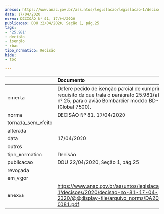 ```yaml
---
anexos: https://www.anac.gov.br/assuntos/legislacao/legislacao-1/decisoes/2020/decisao-no-81-17-04-2020/@@display-file/arquivo_norma/DA2020-0081.pdf
data: 17/04/2020
norma: DECISÃO Nº 81, 17/04/2020
publicacao: DOU 22/04/2020, Seção 1, pág.25
tags:
- '25.981'
- decisão
- isenção
- rbac
tipo_normatico: Decisão
hide: 
- toc 
 
---
```


|                    | Documento                                                                                                                                                                   |
|:-------------------|:----------------------------------------------------------------------------------------------------------------------------------------------------------------------------|
| ementa             | Defere pedido de isenção parcial de cumprimento do requisito de que trata o parágrafo 25.981(a)(3) do RBAC nº 25, para o avião Bombardier modelo BD-700-2A12 (Global 7500). |
| norma              | DECISÃO Nº 81, 17/04/2020                                                                                                                                                   |
| tornada_sem_efeito |                                                                                                                                                                             |
| alterada           |                                                                                                                                                                             |
| data               | 17/04/2020                                                                                                                                                                  |
| outros             |                                                                                                                                                                             |
| tipo_normatico     | Decisão                                                                                                                                                                     |
| publicacao         | DOU 22/04/2020, Seção 1, pág.25                                                                                                                                             |
| revogada           |                                                                                                                                                                             |
| em_vigor           |                                                                                                                                                                             |
| anexos             | https://www.anac.gov.br/assuntos/legislacao/legislacao-1/decisoes/2020/decisao-no-81-17-04-2020/@@display-file/arquivo_norma/DA2020-0081.pdf                                |